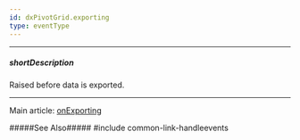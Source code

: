 ```yaml
---
id: dxPivotGrid.exporting
type: eventType
---
```

---
##### shortDescription
Raised before data is exported.

---
Main article: [onExporting](/api-reference/10%20UI%20Widgets/dxPivotGrid/1%20Configuration/onExporting.md '/Documentation/ApiReference/UI_Components/dxPivotGrid/Configuration/#onExporting')

#####See Also#####
#include common-link-handleevents